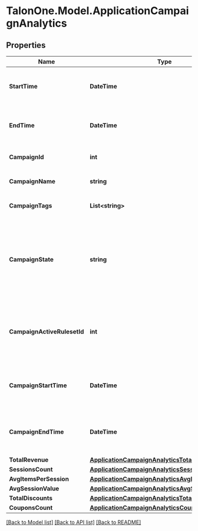 # TalonOne.Model.ApplicationCampaignAnalytics
## Properties

Name | Type | Description | Notes
------------ | ------------- | ------------- | -------------
**StartTime** | **DateTime** | The start of the aggregation time frame in UTC. | [optional] 
**EndTime** | **DateTime** | The end of the aggregation time frame in UTC. | [optional] 
**CampaignId** | **int** | The ID of the campaign. | [optional] 
**CampaignName** | **string** | The name of the campaign. | [optional] 
**CampaignTags** | **List&lt;string&gt;** | A list of tags for the campaign. | [optional] 
**CampaignState** | **string** | The state of the campaign.  **Note:** A disabled or archived campaign is not evaluated for rules or coupons.  | [optional] [default to CampaignStateEnum.Enabled]
**CampaignActiveRulesetId** | **int** | The [ID of the ruleset](https://docs.talon.one/management-api#operation/getRulesets) this campaign applies on customer session evaluation.  | [optional] 
**CampaignStartTime** | **DateTime** | Date and time when the campaign becomes active. | [optional] 
**CampaignEndTime** | **DateTime** | Date and time when the campaign becomes inactive. | [optional] 
**TotalRevenue** | [**ApplicationCampaignAnalyticsTotalRevenue**](ApplicationCampaignAnalyticsTotalRevenue.md) |  | [optional] 
**SessionsCount** | [**ApplicationCampaignAnalyticsSessionsCount**](ApplicationCampaignAnalyticsSessionsCount.md) |  | [optional] 
**AvgItemsPerSession** | [**ApplicationCampaignAnalyticsAvgItemsPerSession**](ApplicationCampaignAnalyticsAvgItemsPerSession.md) |  | [optional] 
**AvgSessionValue** | [**ApplicationCampaignAnalyticsAvgSessionValue**](ApplicationCampaignAnalyticsAvgSessionValue.md) |  | [optional] 
**TotalDiscounts** | [**ApplicationCampaignAnalyticsTotalDiscounts**](ApplicationCampaignAnalyticsTotalDiscounts.md) |  | [optional] 
**CouponsCount** | [**ApplicationCampaignAnalyticsCouponsCount**](ApplicationCampaignAnalyticsCouponsCount.md) |  | [optional] 

[[Back to Model list]](../README.md#documentation-for-models) [[Back to API list]](../README.md#documentation-for-api-endpoints) [[Back to README]](../README.md)

